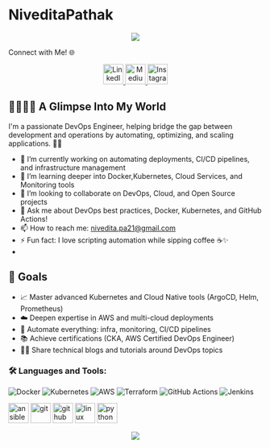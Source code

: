 # NiveditaPathak

<p align="center">
  <img src="https://capsule-render.vercel.app/api?text=Hey%20Everyone!🕹️&animation=fadeIn&type=waving&color=gradient&height=100" />
</p>

Connect with Me! 🌐

<p align="center">
  <!-- your icons here -->
</p>

<p align="center">
  
  <a href="https://www.linkedin.com/in/nivedita-pathak-a6b795225/" target="_blank">
    <img src="https://img.icons8.com/ios-filled/50/0A66C2/linkedin-circled--v1.png" alt="LinkedIn" height="40" />
  </a>
  <a href="https://medium.com/@pathaknivedita21" target="_blank">
    <img src="https://img.icons8.com/ios-filled/50/000000/medium-monogram.png" alt="Medium" height="40" />
  </a>
  
  
  <a href="https://www.instagram.com/niveditapathak21/" target="_blank">
    <img src="https://img.icons8.com/ios-filled/50/FF0080/instagram-new--v1.png" alt="Instagram" height="40" />
  </a>
</p>



## 👩🏻‍💻✨ A Glimpse Into My World



I'm a passionate DevOps Engineer, helping bridge the gap between development and operations by automating, optimizing, and scaling applications. 🔧🌐

- 🔭 I’m currently working on automating deployments, CI/CD pipelines, and infrastructure management
- 🌱 I’m learning deeper into Docker,Kubernetes, Cloud Services, and Monitoring tools
- 👯 I’m looking to collaborate on DevOps, Cloud, and Open Source projects
- 💬 Ask me about DevOps best practices, Docker, Kubernetes, and GitHub Actions!
- 📫 How to reach me: nivedita.pa21@gmail.com
- ⚡ Fun fact: I love scripting automation while sipping coffee ☕✨
- 
## 🎯 Goals 

- 📈 Master advanced Kubernetes and Cloud Native tools (ArgoCD, Helm, Prometheus)
- ☁️ Deepen expertise in AWS and multi-cloud deployments
- 🤖 Automate everything: infra, monitoring, CI/CD pipelines
- 📚 Achieve certifications (CKA, AWS Certified DevOps Engineer)
- 👩‍💻 Share technical blogs and tutorials around DevOps topics


### 🛠️ Languages and Tools:

![Docker](https://img.shields.io/badge/Docker-2496ED?style=for-the-badge&logo=docker&logoColor=white)
![Kubernetes](https://img.shields.io/badge/Kubernetes-326CE5?style=for-the-badge&logo=kubernetes&logoColor=white)
![AWS](https://img.shields.io/badge/AWS-FF9900?style=for-the-badge&logo=amazonaws&logoColor=white)
![Terraform](https://img.shields.io/badge/Terraform-7B42BC?style=for-the-badge&logo=terraform&logoColor=white)
![GitHub Actions](https://img.shields.io/badge/GitHub%20Actions-2088FF?style=for-the-badge&logo=githubactions&logoColor=white)
![Jenkins](https://img.shields.io/badge/Jenkins-D24939?style=for-the-badge&logo=jenkins&logoColor=white)
<p align="left">
  <img src="https://cdn.jsdelivr.net/gh/devicons/devicon/icons/ansible/ansible-original.svg" alt="ansible" width="40" height="40"/>
  <img src="https://cdn.jsdelivr.net/gh/devicons/devicon/icons/git/git-original.svg" alt="git" width="40" height="40"/>
  <img src="https://cdn.jsdelivr.net/gh/devicons/devicon/icons/github/github-original.svg" alt="github" width="40" height="40"/>
  <img src="https://cdn.jsdelivr.net/gh/devicons/devicon/icons/linux/linux-original.svg" alt="linux" width="40" height="40"/>
  <img src="https://cdn.jsdelivr.net/gh/devicons/devicon/icons/python/python-original.svg" alt="python" width="40" height="40"/>
</p>

<p align="center">
  <img src="https://capsule-render.vercel.app/api?&animation=fadeIn&type=waving&color=gradient&height=100" />
</p>
